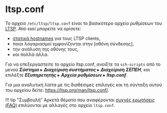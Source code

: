# ltsp.conf

Το αρχείο `/etc/ltsp/ltsp.conf` είναι το βασικότερο αρχείο ρυθμίσεων του
[LTSP](../ltsp/index.md). Από εκεί μπορείτε να ορίσετε:

  - [στατικά hostnames](hostnames.md) για τους LTSP clients,
  - ποιοι λογαριασμοί εμφανίζονται στην [οθόνη σύνδεσης],
  - την ανάλυση της οθόνης τους,
  - και πολλά άλλα.

Για να επεξεργαστείτε το αρχείο ltsp.conf, ανοίξτε τα `sch-scripts` από το
μενού ***Σύστημα*** ▸ ***Διαχείριση συστήματος*** ▸ ***Διαχείριση ΣΕΠΕΗ***,
και επιλέξτε ***Εξυπηρετητής*** ▸ ***Αρχεία ρυθμίσεων*** ▸ ***ltsp.conf***.

Για μια αναλυτική λίστα με τις διαθέσιμες επιλογές και τη σύνταξη αυτού
του αρχείου δείτε: <https://ltsp.org/man/ltsp.conf/>.

!!! tip "Συμβουλή"
    Αρκετά θέματα που αναφέρονται [συχνές ερωτήσεις (FAQ)](FAQ.md) επιλύονται
    με αλλαγές στο αρχείο `ltsp.conf`.

